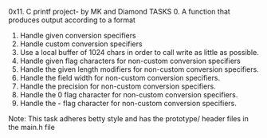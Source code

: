 0x11. C printf project- by MK and Diamond 
TASKS
0. A function that produces output according to a format
1. Handle given conversion specifiers
2. Handle custom conversion specifiers
3. Use a local buffer of 1024 chars in order to call write as little as possible.
4. Handle given flag characters for non-custom conversion specifiers
5. Handle the given length modifiers for non-custom conversion specifiers.
6. Handle the field width for non-custom conversion specifiers.
7. Handle the precision for non-custom conversion specifiers.
8. Handle the 0 flag character for non-custom conversion specifiers.
9. Handle the - flag character for non-custom conversion specifiers.

Note: This task adheres betty style and has the prototype/ header files in the main.h file
